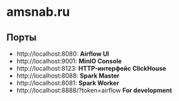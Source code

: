 # amsnab.ru

## Порты
- http://localhost:8080: **Airflow UI**
- http://localhost:9001: **MinIO Console**
- http://localhost:8123: **HTTP-интерфейс ClickHouse**
- http://localhost:8088: **Spark Master**
- http://localhost:8081: **Spark Worker**
- http://localhost:8888/?token=airflow **For development**